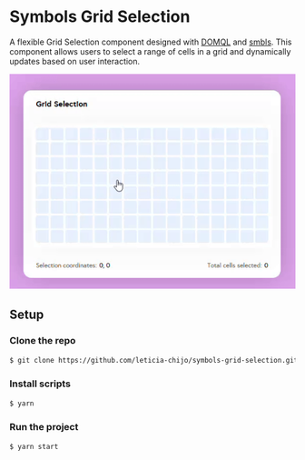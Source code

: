 # Symbols Grid Selection
A flexible Grid Selection component designed with [DOMQL](https://github.com/domql/domql) and [smbls](https://github.com/symbo-ls/smbls). This component allows users to select a range of cells in a grid and dynamically updates based on user interaction.

![image](assets/GridSelection.gif)

## Setup

### Clone the repo
```bash
$ git clone https://github.com/leticia-chijo/symbols-grid-selection.git
```

### Install scripts
```bash
$ yarn
```

### Run the project
```bash
$ yarn start
```

